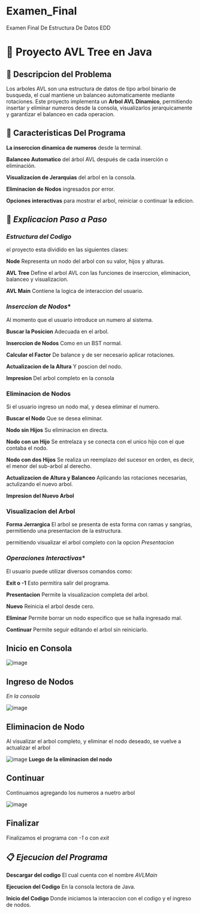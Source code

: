 # Examen_Final
Examen Final De Estructura De Datos EDD
# 🌳 Proyecto AVL Tree en Java
## 📌 Descripcion del Problema
Los arboles AVL son una estructura de datos de tipo arbol binario de busqueda, el cual mantiene un balanceo automaticamente mediante rotaciones.
Este proyecto implementa un **Arbol AVL Dinamico**, permitiendo insertar y eliminar numeros desde la consola, visualizarlos jerarquicamente y garantizar el balanceo en cada operacion.
## 📌 Caracteristicas Del Programa
**La inserccion dinamica de numeros** desde la terminal.

**Balanceo Automatico** del árbol AVL después de cada inserción o eliminación.

**Visualizacion de Jerarquias** del arbol en la consola.

**Eliminacion de Nodos** ingresados por error.

**Opciones interactivas** para mostrar el arbol, reiniciar o continuar la edicion.

## ️️️️️💬 *Explicacion Paso a Paso*
### *Estructura del Codigo*
el proyecto esta dividido en las siguientes clases:

**Node** Representa un nodo del arbol con su valor, hijos y alturas.

**AVL Tree** Define el arbol AVL con las funciones de inserccion, eliminacion, balanceo y visualizacion.

**AVL Main** Contiene la logica de interaccion del usuario.

### *Inserccion de Nodos**
Al momento que el usuario introduce un numero al sistema.

**Buscar la Posicion** Adecuada en el arbol.

**Inserccion de Nodos** Como en un BST normal.

**Calcular el Factor** De balance y de ser necesario aplicar rotaciones.

**Actualizacion de la Altura** Y poscion del nodo.

**Impresion** Del arbol completo en la consola

### **Eliminacion de Nodos**
Si el usuario ingreso un nodo mal, y desea eliminar el numero.

**Buscar el Nodo** Que se desea eliminar.

**Nodo sin Hijos** Su eliminacion en directa.

**Nodo con un Hijo** Se entrelaza y se conecta con el unico hijo con el que contaba el nodo.

**Nodo con dos Hijos** Se realiza un reemplazo del sucesor en orden, es decir, el menor del sub-arbol  al derecho.

**Actualizacion de Altura y Balanceo** Aplicando las rotaciones necesarias, actulizando el nuevo arbol.

**Impresion del Nuevo Arbol**

### **Visualizacion del Arbol**
**Forma Jerrargica** El arbol se presenta de esta forma con ramas y sangrias, permitiendo una presentacion de la estructura.

permitiendo visualizar el arbol completo con la opcion *Presentacion*

### *Operaciones Interactivas**
El usuario puede utilizar diversos comandos como:

**Exit o -1** Esto permitira salir del programa.

**Presentacion** Permite la visualizacion completa del arbol.

**Nuevo** Reinicia el arbol desde cero.

**Eliminar** Permite borrar un nodo especifico que se halla ingresado mal.

**Continuar** Permite seguir editando el arbol sin reiniciarlo.

## Inicio en Consola
![image](https://github.com/user-attachments/assets/234f952b-5b2c-4db4-b4f7-f14718dfa699)
## Ingreso de Nodos 
*En la consola*

![image](https://github.com/user-attachments/assets/e76a0e4a-ba9f-4516-8767-c77968839b16)
## Eliminacion de Nodo
Al visualizar el arbol completo, y eliminar el nodo deseado, se vuelve a actualizar el arbol

![image](https://github.com/user-attachments/assets/ba5563bf-400a-4f97-840c-74292fd0a59d)
**Luego de la eliminacion del nodo**
## Continuar
Continuamos agregando los numeros a nuetro arbol

![image](https://github.com/user-attachments/assets/b20173ff-eb07-4c22-a67d-c8d78effb65f)
## Finalizar
Finalizamos el programa con *-1* o con *exit*
## 📋 *Ejecucion del Programa*
**Descargar del codigo** El cual cuenta con el nombre *AVLMain*

**Ejecucion del Codigo** En la consola lectora de Java.

**Inicio del Codigo** Donde iniciamos la interaccion con el codigo y el ingreso de nodos.
